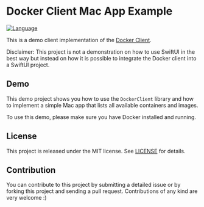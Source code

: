 #  Docker Client Mac App Example
[![Language](https://img.shields.io/badge/Swift-5.4-brightgreen.svg)](http://swift.org)

This is a demo client implementation of the [Docker Client](https://github.com/alexsteinerde/docker-client-swift).

Disclaimer: This project is not a demonstration on how to use SwiftUI in the best way but instead on how it is possible to integrate the Docker client into a SwiftUI project.

## Demo
This demo project shows you how to use the `DockerClient` library and how to implement a simple Mac app that lists all available containers and images.

To use this demo, please make sure you have Docker installed and running. 

## License
This project is released under the MIT license. See [LICENSE](LICENSE) for details.

## Contribution
You can contribute to this project by submitting a detailed issue or by forking this project and sending a pull request. Contributions of any kind are very welcome :)
